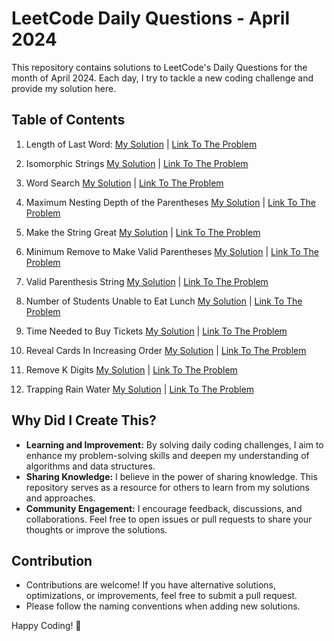 # LeetCode Daily Questions - April 2024

This repository contains solutions to LeetCode's Daily Questions for the month of April 2024. Each day, I try to tackle a new coding challenge and provide my solution here.

## Table of Contents

1. Length of Last Word: [My Solution](https://github.com/nikcy10/LeetCode-Daily-April2024/blob/main/01%20-%2058.%20Length%20of%20Last%20Word.java) | [Link To The Problem](https://leetcode.com/problems/length-of-last-word/)

2. Isomorphic Strings [My Solution](https://github.com/nikcy10/LeetCode-Daily-April2024/blob/main/02%20-%20205.%20Isomorphic%20Strings.java) | [Link To The Problem](https://leetcode.com/problems/isomorphic-strings/)
   
3. Word Search [My Solution](https://github.com/nikcy10/LeetCode-Daily-April2024/blob/main/03%20-%2079.%20Word%20Search.java) | [Link To The Problem](https://leetcode.com/problems/word-search/)

4. Maximum Nesting Depth of the Parentheses [My Solution](https://github.com/nikcy10/LeetCode-Daily-April2024/blob/main/04%20-%201614.%20Maximum%20Nesting%20Depth%20of%20the%20Parentheses.java) | [Link To The Problem](https://leetcode.com/problems/maximum-nesting-depth-of-the-parentheses/)
   
5. Make the String Great [My Solution](https://github.com/nikcy10/LeetCode-Daily-April2024/blob/main/05%20-%201544.%20Make%20The%20String%20Great.java) | [Link To The Problem](https://leetcode.com/problems/make-the-string-great/description/)
   
6. Minimum Remove to Make Valid Parentheses [My Solution](https://github.com/nikcy10/LeetCode-Daily-April2024/blob/main/06%20-%201249.%20Minimum%20Remove%20to%20Make%20Valid%20Parantheses.java) | [Link To The Problem](https://leetcode.com/problems/minimum-remove-to-make-valid-parentheses/)
   
7. Valid Parenthesis String [My Solution](https://github.com/nikcy10/LeetCode-Daily-April2024/blob/main/07%20-%20678.%20Valid%20Parantheses%20String.java) | [Link To The Problem](https://leetcode.com/problems/valid-parenthesis-string/description/)
   
8. Number of Students Unable to Eat Lunch [My Solution](https://github.com/nikcy10/LeetCode-Daily-April2024/blob/main/08%20-%201700.%20Number%20of%20Students%20Unable%20to%20Eat%20Lunch.java) | [Link To The Problem](https://leetcode.com/problems/number-of-students-unable-to-eat-lunch/)
   
9.  Time Needed to Buy Tickets [My Solution](https://github.com/nikcy10/LeetCode-Daily-April2024/blob/main/09%20-%202073.%20Time%20Needed%20to%20Buy%20Tickets.java) | [Link To The Problem](https://leetcode.com/problems/time-needed-to-buy-tickets/description/)
    
10. Reveal Cards In Increasing Order [My Solution](https://github.com/nikcy10/LeetCode-Daily-April2024/blob/main/10.%20950.%20Reveal%20Cards%20In%20Increasing%20Order.java) | [Link To The Problem](https://leetcode.com/problems/reveal-cards-in-increasing-order/description/)
    
11. Remove K Digits [My Solution](https://github.com/nikcy10/LeetCode-Daily-April2024/blob/main/11%20-%20402.%20Remove%20K%20Digits.java) | [Link To The Problem](https://leetcode.com/problems/remove-k-digits/)
    
12. Trapping Rain Water [My Solution](https://github.com/nikcy10/LeetCode-Daily-April2024/blob/main/11%20-%2042.%20Trapping%20Rain%20Water.java) | [Link To The Problem](https://leetcode.com/problems/trapping-rain-water/)

## Why Did I Create This?

- **Learning and Improvement:** By solving daily coding challenges, I aim to enhance my problem-solving skills and deepen my understanding of algorithms and data structures.
- **Sharing Knowledge:** I believe in the power of sharing knowledge. This repository serves as a resource for others to learn from my solutions and approaches.
- **Community Engagement:** I encourage feedback, discussions, and collaborations. Feel free to open issues or pull requests to share your thoughts or improve the solutions.


## Contribution

- Contributions are welcome! If you have alternative solutions, optimizations, or improvements, feel free to submit a pull request.
- Please follow the naming conventions when adding new solutions.

Happy Coding! 🚀
